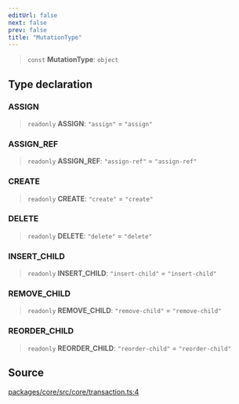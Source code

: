 ```yaml
---
editUrl: false
next: false
prev: false
title: "MutationType"
---
```


> `const` **MutationType**: `object`

## Type declaration

### ASSIGN

> `readonly` **ASSIGN**: `"assign"` = `"assign"`

### ASSIGN\_REF

> `readonly` **ASSIGN\_REF**: `"assign-ref"` = `"assign-ref"`

### CREATE

> `readonly` **CREATE**: `"create"` = `"create"`

### DELETE

> `readonly` **DELETE**: `"delete"` = `"delete"`

### INSERT\_CHILD

> `readonly` **INSERT\_CHILD**: `"insert-child"` = `"insert-child"`

### REMOVE\_CHILD

> `readonly` **REMOVE\_CHILD**: `"remove-child"` = `"remove-child"`

### REORDER\_CHILD

> `readonly` **REORDER\_CHILD**: `"reorder-child"` = `"reorder-child"`

## Source

[packages/core/src/core/transaction.ts:4](https://github.com/dgmjs/dgmjs/blob/main/packages/core/src/core/transaction.ts#L4)
